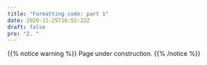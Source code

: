```yaml
---
title: "Formatting code: part 1"
date: 2020-11-25T16:52:22Z
draft: false
pre: "2. "
---
```



{{% notice warning %}}
Page under construction.
{{% /notice %}}
